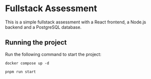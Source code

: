 # Fullstack Assessment

This is a simple fullstack assessment with a React frontend, a Node.js backend and a PostgreSQL database.

## Running the project

Run the following command to start the project:

```
docker compose up -d
```

```
pnpm run start
```
